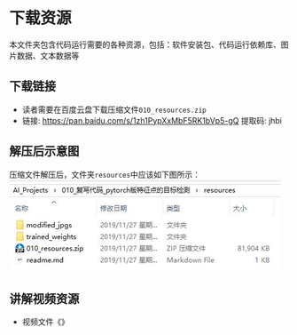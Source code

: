 # 下载资源
本文件夹包含代码运行需要的各种资源，包括：软件安装包、代码运行依赖库、图片数据、文本数据等

## 下载链接
* 读者需要在百度云盘下载压缩文件`010_resources.zip`
* 链接: https://pan.baidu.com/s/1zh1PypXxMbF5RK1bVp5-gQ 提取码: jhbi

## 解压后示意图
压缩文件解压后，文件夹`resources`中应该如下图所示：
![解压后示意图](../markdown_images/01.jpg)

## 讲解视频资源
* 视频文件《》